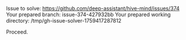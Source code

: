Issue to solve: https://github.com/deep-assistant/hive-mind/issues/374
Your prepared branch: issue-374-427932bb
Your prepared working directory: /tmp/gh-issue-solver-1759417287812

Proceed.